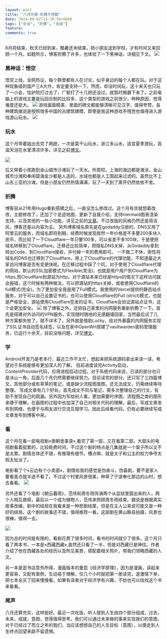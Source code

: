 ```yaml
---
layout: post
title: "八月月报-折腾不停歇"
date: 2024-09-02T13:39:58+0800
tags: ["杂谈", "折腾", "总结"]
feature: 
comments: true
---
```


8月将结束，秋天已经到来，酷暑还未结束。把小朋友送到学校，才有时间又来回顾一个月。如题所示，博客折腾了许多，也体验了一下黑神话，详细见下文。
![](https://img.isming.me/photo/IMG_20240901_162335.jpg)

<!--more-->

### 黑神话：悟空
悟空上线，全网热议，每个群里都有人在讨论，似乎身边的每个人都在玩。对于这种现象级的国产三A大作，肯定要支持一下。然而，却没时间玩，这十来天也只玩了一小会，牯护院打过去了，广智打了十几把还没过，就暂时搁置下来了。之前电脑上的游戏主要是玩回合制的比较多，这个类型的游戏之前很少，种种原因，觉得难度还挺大。
![](https://img.isming.me/image/20240828161924_1.jpg)
游戏画面精美，里面的碑文都能够清晰可见汉字，值得夸赞。各种建筑据说是按照很多中国的古建筑建模，即使是我这种游戏手残党也值得进入游戏游山玩水。
![](https://img.isming.me/image/20240828162534_1.jpg)


### 玩水
这个月带着娃出去完了两趟，一次是莫干山玩水，浙江多山水，适宜夏季游玩，高温天泡在水里清凉许多，详见之前[博文](/2024-08-moganshan/)。

![](https://img.isming.me/photo/IMG_20240817_142936.jpg)

后又带着小孩跑到金山城市沙滩玩了一天水。所周知，上海的海边都是滩涂，金山城市沙滩和奉闲碧海金沙都是人造的，水域也都是人工围起来过滤的。虽然比不上山东三亚的沙滩，但是小朋友仍然热情满满，玩了一天到了离开仍然依依不舍。
### 折腾
博客自从21年用Hugo重新搭建之后，一直没怎么修改过。这个月有空就想着改改，主题修改了，还加了个足迹地图，更新了自我介绍，支持mermaid图表渲染支持，以及其他的一些小功能，详见之前的[文章](/2024-08-blog-modify/)。不过改版的风格仍然还是简洁风，博客还是以内容为主。
另外博客域名原先是在godaddy注册的，DNS又用了阿里云的服务，而域名即将到期，续费时候发现居然一年价格差不多要200多块人民币，而比较了一下Cloudflare一年只要100多，可以省差不多100块，于是便把域名转移到了Cloudflare。迁移还比较简单，把隐私DNS关掉，从Godaddy拿到转出Code，到Cloudflare接收，并付掉一年的费用即可。
一不做二不休，索性将域名的DNS也迁移到了Cloudflare，用上了Cloudflare的代理功能，不知道最近大家访问博客是否有变更快呢。在迁移过程中踩了个坑，对于使用了Cloudflare代理的网站，默认的SSL加密模式为Flexible(灵活)，也就是用户用户到Cloudflare为https,而Cloudflare到源站为http。对于源站本来已经是https的情况下这样访问就会报错，这个时候有两种做法，可以把源站的https关掉，或者使用Cloudflare的full模式(完全)。为了更加安全我是用了Full模式。我使用的Vercel提供的静态站点服务，对于可以自己设置证书的，也可以使用Cloudflare的Full (strict)模式，也就是严格安全，源站使用Cloudflare签发的证书，Cloudflare会验证源站点证书，这个会更加安全。
![](https://img.isming.me/photo/cloudflare-ssl-mode.jpg)
除了博客之外，还把自己家里的内网服务重新折腾了一下。首先是搭建对外访问的VPN服务，实现随时随地的无感翻墙回家，当然最后试了几种方案都失败了，就不详术了。另外就是借助Lucky，给对外暴露的内网服务实现了SSL证书自动签名续签，以及在家中OpenWrt搭建了vaultwarden密码管理服务，已运行十余天，目前没啥问题，详见[博文](/2024-08-22-vaultwarden-deploy/)。
### 学
Android开发乃是老本行，最近工作不太忙，想起来把系统源码拿出来读一读，希望对于系统能够有更加深入的了解。
目前进度读完Activity启动，ContentProvider代码，应用进程启动过程。对于系统代码来说，已读的部分也只是冰山一角，后面几个月仍然需要继续努力。目前读完的部分，还只写了三四篇博文，其他部分或有草草的笔记，或是缺少流程图类图，还无法成文，仍需继续等待整理。
写成文章有几个好处，首先成文不同与笔记，需多次整理自己的行文，有助于发现自己的疏漏。另外因为写给别人看，更加需要时序图，流程图之类的图形来便于理解，在画图的过程中也加深了自己对相关代码的理解。最后，写成文章发布到网络，也便于与网友进行交流互相学习。因此后续看代码，仍有必要继续写成文章发布到博客中来。

### 看
这个月在看一部电视剧«唐朝诡事录»,看完了第一部，又在看第二部。大部头的电视剧看着挺累的，比较耗费时间，不过这个剧的特点是几集就是一个案子所以又不是太累。剧情总体还不错，有推理有细节。槽点嘛，就是太子和公主的权力争夺太假太扯淡了。

电影看了个«云边有个小卖部»，剧情给我的感觉是伪奋斗，伪喜剧，要不是家人要看差点就半途不看了。不过这个村里风景很美，种草了宁波奉化那边的山村，想去看看。
![](https://img.isming.me/image/p2911930684.jpg)

另外还看了个电影《朝云暮雨》，范伟和周冬雨饰演两个从监狱里面出来的人，两个人相互救赎，最后以一个成为植物人，范伟来照顾周冬雨结束。据说是根据真实故事改编，剧中的结局在我看来是一种悲剧结尾，但是在主人公来说可能又是一种好的结局。这个剧的故事还不错，值得推荐一看。这部剧在黄山黟县拍摄，风景也很棒，值得一去。

![](https://img.isming.me/image/p2910778263.jpg)

因为总的时间是有限的，看剧花费了很多时间，看书的时间就少了很多。这个月只看了两本书，一本是«西藏西藏»,虽然还只看了一半，但是对西藏已是神往。作者介绍了他在西藏各处的经历以及所见美景，搭配着相关照片，带我们领略西藏的人文。

另一本是逛书店意外所得，漫画版本的曼昆《经济学原理》，因为是漫画，读起来更容易，又配有案例，生动易于理解，仅几个小时就把第一册读完，遂激情下单，把七本全买了回来慢慢看。如果有读者对于经济学有兴趣，不妨也可以找找这个书来看看。

### 尾声

八月还算充实，这样挺好。最近一次吃饭，听人提到人生由四个部分组成，过去，未来，成就，意图，觉得值得思考。我们可以通过未来做的事来实现我们的意图，对于已经过了而立之年的我们，当应该想想自己的人生目标（意图），以便走到人生终点回望来路不留遗憾。





